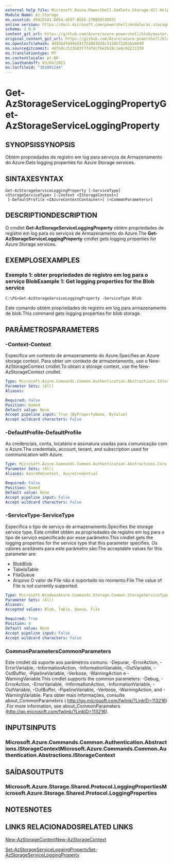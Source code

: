 ```yaml
---
external help file: Microsoft.Azure.PowerShell.Cmdlets.Storage.dll-Help.xml
Module Name: Az.Storage
ms.assetid: 494291A1-D854-4E97-B5EE-27BB5653D97C
online version: https://docs.microsoft.com/powershell/module/az.storage/get-azstorageserviceloggingproperty
schema: 2.0.0
content_git_url: https://github.com/Azure/azure-powershell/blob/master/src/Storage/Storage.Management/help/Get-AzStorageServiceLoggingProperty.md
original_content_git_url: https://github.com/Azure/azure-powershell/blob/master/src/Storage/Storage.Management/help/Get-AzStorageServiceLoggingProperty.md
ms.openlocfilehash: 4d956dfd49e541751003d28c31285722616ab640
ms.sourcegitcommit: 4dfb0cc533b83f77afdcfbe2618c1e6c8d221330
ms.translationtype: MT
ms.contentlocale: pt-BR
ms.lasthandoff: 03/04/2021
ms.locfileid: "101891244"
---
```

# <span data-ttu-id="545a2-101">Get-AzStorageServiceLoggingProperty</span><span class="sxs-lookup"><span data-stu-id="545a2-101">Get-AzStorageServiceLoggingProperty</span></span>

## <span data-ttu-id="545a2-102">SYNOPSIS</span><span class="sxs-lookup"><span data-stu-id="545a2-102">SYNOPSIS</span></span>
<span data-ttu-id="545a2-103">Obtém propriedades de registro em log para serviços de Armazenamento do Azure.</span><span class="sxs-lookup"><span data-stu-id="545a2-103">Gets logging properties for Azure Storage services.</span></span>

## <span data-ttu-id="545a2-104">SINTAXE</span><span class="sxs-lookup"><span data-stu-id="545a2-104">SYNTAX</span></span>

```
Get-AzStorageServiceLoggingProperty [-ServiceType] <StorageServiceType> [-Context <IStorageContext>]
 [-DefaultProfile <IAzureContextContainer>] [<CommonParameters>]
```

## <span data-ttu-id="545a2-105">DESCRIPTION</span><span class="sxs-lookup"><span data-stu-id="545a2-105">DESCRIPTION</span></span>
<span data-ttu-id="545a2-106">O cmdlet **Get-AzStorageServiceLoggingProperty** obtém propriedades de registro em log para os serviços de Armazenamento do Azure.</span><span class="sxs-lookup"><span data-stu-id="545a2-106">The **Get-AzStorageServiceLoggingProperty** cmdlet gets logging properties for Azure Storage services.</span></span>

## <span data-ttu-id="545a2-107">EXEMPLOS</span><span class="sxs-lookup"><span data-stu-id="545a2-107">EXAMPLES</span></span>

### <span data-ttu-id="545a2-108">Exemplo 1: obter propriedades de registro em log para o serviço Blob</span><span class="sxs-lookup"><span data-stu-id="545a2-108">Example 1: Get logging properties for the Blob service</span></span>
```
C:\PS>Get-AzStorageServiceLoggingProperty -ServiceType Blob
```

<span data-ttu-id="545a2-109">Este comando obtém propriedades de registro em log para armazenamento de blob.</span><span class="sxs-lookup"><span data-stu-id="545a2-109">This command gets logging properties for blob storage.</span></span>

## <span data-ttu-id="545a2-110">PARÂMETROS</span><span class="sxs-lookup"><span data-stu-id="545a2-110">PARAMETERS</span></span>

### <span data-ttu-id="545a2-111">-Context</span><span class="sxs-lookup"><span data-stu-id="545a2-111">-Context</span></span>
<span data-ttu-id="545a2-112">Especifica um contexto de armazenamento do Azure.</span><span class="sxs-lookup"><span data-stu-id="545a2-112">Specifies an Azure storage context.</span></span>
<span data-ttu-id="545a2-113">Para obter um contexto de armazenamento, use o New-AzStorageContext cmdlet.</span><span class="sxs-lookup"><span data-stu-id="545a2-113">To obtain a storage context, use the New-AzStorageContext cmdlet.</span></span>

```yaml
Type: Microsoft.Azure.Commands.Common.Authentication.Abstractions.IStorageContext
Parameter Sets: (All)
Aliases:

Required: False
Position: Named
Default value: None
Accept pipeline input: True (ByPropertyName, ByValue)
Accept wildcard characters: False
```

### <span data-ttu-id="545a2-114">-DefaultProfile</span><span class="sxs-lookup"><span data-stu-id="545a2-114">-DefaultProfile</span></span>
<span data-ttu-id="545a2-115">As credenciais, conta, locatário e assinatura usadas para comunicação com o Azure.</span><span class="sxs-lookup"><span data-stu-id="545a2-115">The credentials, account, tenant, and subscription used for communication with Azure.</span></span>

```yaml
Type: Microsoft.Azure.Commands.Common.Authentication.Abstractions.Core.IAzureContextContainer
Parameter Sets: (All)
Aliases: AzureRmContext, AzureCredential

Required: False
Position: Named
Default value: None
Accept pipeline input: False
Accept wildcard characters: False
```

### <span data-ttu-id="545a2-116">-ServiceType</span><span class="sxs-lookup"><span data-stu-id="545a2-116">-ServiceType</span></span>
<span data-ttu-id="545a2-117">Especifica o tipo de serviço de armazenamento.</span><span class="sxs-lookup"><span data-stu-id="545a2-117">Specifies the storage service type.</span></span>
<span data-ttu-id="545a2-118">Este cmdlet obtém as propriedades de registro em log para o tipo de serviço especificado por esse parâmetro.</span><span class="sxs-lookup"><span data-stu-id="545a2-118">This cmdlet gets the logging properties for the service type that this parameter specifies.</span></span>
<span data-ttu-id="545a2-119">Os valores aceitáveis para este parâmetro são:</span><span class="sxs-lookup"><span data-stu-id="545a2-119">The acceptable values for this parameter are:</span></span>
- <span data-ttu-id="545a2-120">Blob</span><span class="sxs-lookup"><span data-stu-id="545a2-120">Blob</span></span> 
- <span data-ttu-id="545a2-121">Tabela</span><span class="sxs-lookup"><span data-stu-id="545a2-121">Table</span></span>
- <span data-ttu-id="545a2-122">Fila</span><span class="sxs-lookup"><span data-stu-id="545a2-122">Queue</span></span>
- <span data-ttu-id="545a2-123">Arquivo O valor de File não é suportado no momento.</span><span class="sxs-lookup"><span data-stu-id="545a2-123">File The value of File is not currently supported.</span></span>

```yaml
Type: Microsoft.WindowsAzure.Commands.Storage.Common.StorageServiceType
Parameter Sets: (All)
Aliases:
Accepted values: Blob, Table, Queue, File

Required: True
Position: 0
Default value: None
Accept pipeline input: False
Accept wildcard characters: False
```

### <span data-ttu-id="545a2-124">CommonParameters</span><span class="sxs-lookup"><span data-stu-id="545a2-124">CommonParameters</span></span>
<span data-ttu-id="545a2-125">Este cmdlet dá suporte aos parâmetros comuns: -Depurar, -ErrorAction, -ErrorVariable, -InformationAction, -InformationVariable, -OutVariable, -OutBuffer, -PipelineVariable, -Verbose, -WarningAction e -WarningVariable.</span><span class="sxs-lookup"><span data-stu-id="545a2-125">This cmdlet supports the common parameters: -Debug, -ErrorAction, -ErrorVariable, -InformationAction, -InformationVariable, -OutVariable, -OutBuffer, -PipelineVariable, -Verbose, -WarningAction, and -WarningVariable.</span></span> <span data-ttu-id="545a2-126">Para obter mais informações, consulte about_CommonParameters ( http://go.microsoft.com/fwlink/?LinkID=113216) .</span><span class="sxs-lookup"><span data-stu-id="545a2-126">For more information, see about_CommonParameters (http://go.microsoft.com/fwlink/?LinkID=113216).</span></span>

## <span data-ttu-id="545a2-127">INPUTS</span><span class="sxs-lookup"><span data-stu-id="545a2-127">INPUTS</span></span>

### <span data-ttu-id="545a2-128">Microsoft.Azure.Commands.Common.Authentication.Abstractions.IStorageContext</span><span class="sxs-lookup"><span data-stu-id="545a2-128">Microsoft.Azure.Commands.Common.Authentication.Abstractions.IStorageContext</span></span>

## <span data-ttu-id="545a2-129">SAÍDAS</span><span class="sxs-lookup"><span data-stu-id="545a2-129">OUTPUTS</span></span>

### <span data-ttu-id="545a2-130">Microsoft.Azure.Storage.Shared.Protocol.LoggingProperties</span><span class="sxs-lookup"><span data-stu-id="545a2-130">Microsoft.Azure.Storage.Shared.Protocol.LoggingProperties</span></span>

## <span data-ttu-id="545a2-131">NOTES</span><span class="sxs-lookup"><span data-stu-id="545a2-131">NOTES</span></span>

## <span data-ttu-id="545a2-132">LINKS RELACIONADOS</span><span class="sxs-lookup"><span data-stu-id="545a2-132">RELATED LINKS</span></span>

[<span data-ttu-id="545a2-133">New-AzStorageContext</span><span class="sxs-lookup"><span data-stu-id="545a2-133">New-AzStorageContext</span></span>](./New-AzStorageContext.md)

[<span data-ttu-id="545a2-134">Set-AzStorageServiceLoggingProperty</span><span class="sxs-lookup"><span data-stu-id="545a2-134">Set-AzStorageServiceLoggingProperty</span></span>](./Set-AzStorageServiceLoggingProperty.md)


